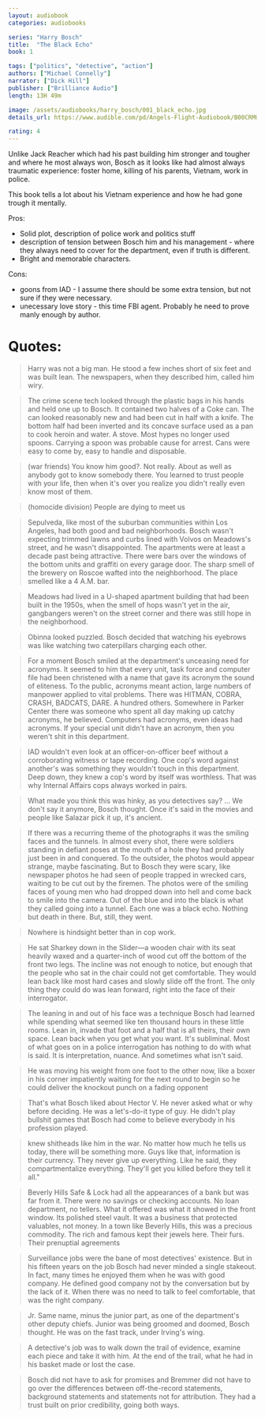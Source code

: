 ```yaml
---
layout: audiobook
categories: audiobooks

series: "Harry Bosch"
title:  "The Black Echo"
book: 1

tags: ["politics", "detective", "action"]
authors: ["Michael Connelly"]
narrator: ["Dick Hill"]
publisher: ["Brilliance Audio"]
length: 13H 49m

image: /assets/audiobooks/harry_bosch/001_black_echo.jpg
details_url: https://www.audible.com/pd/Angels-Flight-Audiobook/B00CRMUBEY

rating: 4
---
```


Unlike Jack Reacher which had his past building him stronger and tougher and where he most always won, Bosch as it looks like had almost always traumatic experience: foster home, killing of his parents, Vietnam, work in police.

This book tells a lot about his Vietnam experience and how he had gone trough it mentally.

Pros: 
* Solid plot, description of police work and politics stuff
* description of tension between Bosch him and his management - where they always need to cover for the department, even if truth is different.
* Bright and memorable characters.

Cons:
* goons from IAD - I assume there should be some extra tension, but not sure if they were necessary. 
* unecessary love story - this time FBI agent. Probably he need to prove manly enough by author.

# Quotes:
> Harry was not a big man. He stood a few inches short of six feet and was built lean. The newspapers, when they described him, called him wiry.

> The crime scene tech looked through the plastic bags in his hands and held one up to Bosch. It contained two halves of a Coke can. The can looked reasonably new and had been cut in half with a knife. The bottom half had been inverted and its concave surface used as a pan to cook heroin and water. A stove. Most hypes no longer used spoons. Carrying a spoon was probable cause for arrest. Cans were easy to come by, easy to handle and disposable.

> (war friends) You know him good?. Not really. About as well as anybody got to know somebody there. You learned to trust people with your life, then when it's over you realize you didn't really even know most of them.

> (homocide division) People are dying to meet us

> Sepulveda, like most of the suburban communities within Los Angeles, had both good and bad neighborhoods. Bosch wasn't expecting trimmed lawns and curbs lined with Volvos on Meadows's street, and he wasn't disappointed. The apartments were at least a decade past being attractive. There were bars over the windows of the bottom units and graffiti on every garage door. The sharp smell of the brewery on Roscoe wafted into the neighborhood. The place smelled like a 4 A.M. bar.

> Meadows had lived in a U-shaped apartment building that had been built in the 1950s, when the smell of hops wasn't yet in the air, gangbangers weren't on the street corner and there was still hope in the neighborhood.

> Obinna looked puzzled. Bosch decided that watching his eyebrows was like watching two caterpillars charging each other.

> For a moment Bosch smiled at the department's unceasing need for acronyms. It seemed to him that every unit, task force and computer file had been christened with a name that gave its acronym the sound of eliteness. To the public, acronyms meant action, large numbers of manpower applied to vital problems. There was HITMAN, COBRA, CRASH, BADCATS, DARE. A hundred others. Somewhere in Parker Center there was someone who spent all day making up catchy acronyms, he believed. Computers had acronyms, even ideas had acronyms. If your special unit didn't have an acronym, then you weren't shit in this department.

> IAD wouldn't even look at an officer-on-officer beef without a corroborating witness or tape recording. One cop's word against another's was something they wouldn't touch in this department. Deep down, they knew a cop's word by itself was worthless. That was why Internal Affairs cops always worked in pairs.

> What made you think this was hinky, as you detectives say? ... We don't say it anymore, Bosch thought. Once it's said in the movies and people like Salazar pick it up, it's ancient.

> If there was a recurring theme of the photographs it was the smiling faces and the tunnels. In almost every shot, there were soldiers standing in defiant poses at the mouth of a hole they had probably just been in and conquered. To the outsider, the photos would appear strange, maybe fascinating. But to Bosch they were scary, like newspaper photos he had seen of people trapped in wrecked cars, waiting to be cut out by the firemen. The photos were of the smiling faces of young men who had dropped down into hell and come back to smile into the camera. Out of the blue and into the black is what they called going into a tunnel. Each one was a black echo. Nothing but death in there. But, still, they went.

> Nowhere is hindsight better than in cop work.

> He sat Sharkey down in the Slider—a wooden chair with its seat heavily waxed and a quarter-inch of wood cut off the bottom of the front two legs. The incline was not enough to notice, but enough that the people who sat in the chair could not get comfortable. They would lean back like most hard cases and slowly slide off the front. The only thing they could do was lean forward, right into the face of their interrogator.

> The leaning in and out of his face was a technique Bosch had learned while spending what seemed like ten thousand hours in these little rooms. Lean in, invade that foot and a half that is all theirs, their own space. Lean back when you get what you want. It's subliminal. Most of what goes on in a police interrogation has nothing to do with what is said. It is interpretation, nuance. And sometimes what isn't said.

> He was moving his weight from one foot to the other now, like a boxer in his corner impatiently waiting for the next round to begin so he could deliver the knockout punch on a fading opponent

> That's what Bosch liked about Hector V. He never asked what or why before deciding. He was a let's-do-it type of guy. He didn't play bullshit games that Bosch had come to believe everybody in his profession played.

>  knew shitheads like him in the war. No matter how much he tells us today, there will be something more. Guys like that, information is their currency. They never give up everything. Like he said, they compartmentalize everything. They'll get you killed before they tell it all."

> Beverly Hills Safe & Lock had all the appearances of a bank but was far from it. There were no savings or checking accounts. No loan department, no tellers. What it offered was what it showed in the front window. Its polished steel vault. It was a business that protected valuables, not money. In a town like Beverly Hills, this was a precious commodity. The rich and famous kept their jewels here. Their furs. Their prenuptial agreements

> Surveillance jobs were the bane of most detectives' existence. But in his fifteen years on the job Bosch had never minded a single stakeout. In fact, many times he enjoyed them when he was with good company. He defined good company not by the conversation but by the lack of it. When there was no need to talk to feel comfortable, that was the right company.

> Jr. Same name, minus the junior part, as one of the department's other deputy chiefs. Junior was being groomed and doomed, Bosch thought. He was on the fast track, under Irving's wing.

> A detective's job was to walk down the trail of evidence, examine each piece and take it with him.  At the end of the trail, what he had in his basket made or lost the case.

> Bosch did not have to ask for promises and Bremmer did not have to go over the differences between off-the-record statements, background statements and statements not for attribution. They had a trust built on prior credibility, going both ways.